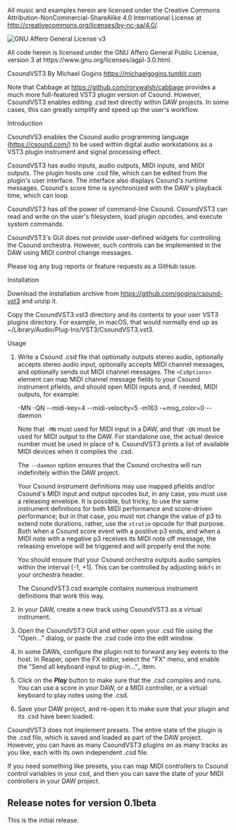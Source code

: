 All music and examples herein are licensed under the Creative Commons 
Attribution-NonCommercial-ShareAlike 4.0 International License at 
http://creativecommons.org/licenses/by-nc-sa/4.0/.

<p>
<img alt="GNU Affero General License v3" 
style="border-width:0" src="https://www.gnu.org/graphics/agplv3-155x51.png" /> 
</p><p>
All code herein is licensed under the GNU Affero General Public License, 
version 3 at https://www.gnu.org/licenses/agpl-3.0.html.
    
CsoundVST3
By Michael Gogins
https://michaelgogins.tumblr.com

Note that Cabbage at https://github.com/rorywalsh/cabbage provides a much more 
full-featured VST3 plugin version of Csound. However, CsoundVST3 enables 
editing .csd text directly within DAW projects. In some cases, this can greatly 
simplify and speed up the user's workflow.

Introduction

CsoundVS3 enables the Csound audio programming language (https://csound.com/) 
to be used within digital audio workstations as a VST3 plugin instrument and 
signal processing effect.

CsoundVST3 has audio inputs, audio outputs, MIDI inputs, and MIDI outputs. 
The plugin hosts one .csd file, which can be edited from the plugin's user 
interface. The interface also displays Csound's runtime messages. Csound's 
score time is synchronized with the DAW's playback time, which can loop.

CsoundVST3 has _all_ the power of command-line Csound. CsoundVST3 can read and 
write on the user's filesystem, load plugin opcodes, and execute system 
commands.

CsoundVST3's GUI does _not_ provide user-defined widgets for controlling the 
Csound orchestra. However, such controls can be implemented in the DAW using 
MIDI control change messages.

Please log any bug reports or feature requests as a GitHub issue.

Installation

Download the installation archive from https://github.com/gogins/csound-vst3 
and unzip it.

Copy the CsoundVST3.vst3 directory and its contents to your user VST3 plugins 
directory. For example, in macOS, that would normally end up as 
~/Library/Audio/Plug-Ins/VST3/CsoundVST3.vst3.

Usage

 1. Write a Csound .csd file that optionally outputs stereo audio, optionally 
    accepts stereo audio input, optionally accepts MIDI channel messages, and 
    optionally sends out MIDI channel messages. The `<CsOptions>` element 
    can map MIDI channel message fields to your Csound instrument pfields, 
    and should open MIDI inputs and, if needed, MIDI outputs, for example:
    
    -MN -QN --midi-key=4 --midi-velocity=5 -m163 -+msg_color=0 --daemon  
    
    Note that `-MN` must used for MIDI input in a DAW, and that `-QN` must be 
    used for MIDI output to the DAW. For standalone use, the actual device 
    number must be used in place of `N`. CsoundVST3 prints a list of available 
    MIDI devices when it compiles the .csd.
    
    The `--daemon` option ensures that the Csound orchestra will run 
    indefinitely within the DAW project.

    Your Csound instrument definitions may use mapped pfields and/or Csound's 
    MIDI input and output opcodes but, in any case, you must use a releasing 
    envelope. It is possible, but tricky, to use the same instrument 
    definitions for both MIDI performance and score-driven performance; but 
    in that case, you must not change the value of p3 to extend note durations, 
    rather, use the `xtratim` opcode for that purpose. Both when a Csound 
    score event with a positive p3 ends, and when a MIDI note with a negative 
    p3 receives its MIDI note off message, the releasing envelope will be 
    triggered and will properly end the note.

    You should ensure that your Csound orchestra outputs audio samples within 
    the interval [-1, +1]. This can be controlled by adjusting `0dbfs` in your 
    orchestra header.

    The CsoundVST3.csd example contains numerous instrument definitions 
    that work this way.

 2. In your DAW, create a new track using CsoundVST3 as a virtual instrument.

 3. Open the CsoundVST3 GUI and either open your .csd file using the
    "Open..." dialog, or paste the .csd code into the edit window.

 4. In some DAWs, configure the plugin not to forward any key events to the 
    host. In Reaper, open the FX editor, select the "FX" menu, and 
    enable the "Send all keyboard input to plug-in..."_ item.
 
 5. Click on the **_Play_** button to make sure that the .csd compiles and
    runs. You can use a score in your DAW, or a MIDI controller, or a
    virtual keyboard to play notes using the .csd.

 7. Save your DAW project, and re-open it to make sure that your plugin 
    and its .csd have been loaded.

CsoundVST3 does not implement presets. The entire state of the plugin is the 
.csd file, which is saved and loaded as part of the DAW project. However, you 
can have as many CsoundVST3 plugins on as many tracks as you like, each with 
its own independent .csd file. 

If you need something like presets, you can map MIDI controllers to Csound 
control variables in your csd, and then you can save the state of your MIDI 
controllers in your DAW project.

## Release notes for version 0.1beta

This is the initial release.




